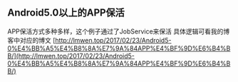 ## Android5.0以上的APP保活
APP保活方式多种多样，这个例子通过了JobService来保活
具体逻辑可看我的博客中对应的博文
[http://lmwen.top/2017/02/23/Android5-0%E4%BB%A5%E4%B8%8A%E7%9A%84APP%E4%BF%9D%E6%B4%BB/](http://lmwen.top/2017/02/23/Android5-0%E4%BB%A5%E4%B8%8A%E7%9A%84APP%E4%BF%9D%E6%B4%BB/)
